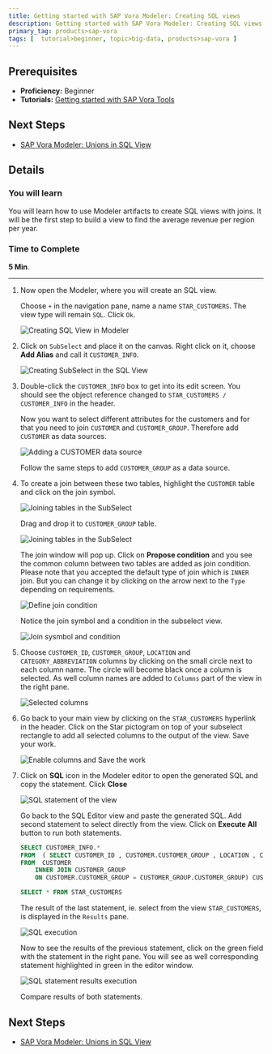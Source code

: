 ```yaml
---
title: Getting started with SAP Vora Modeler: Creating SQL views
description: Getting started with SAP Vora Modeler: Creating SQL views with a join of two tables
primary_tag: products>sap-vora
tags: [  tutorial>beginner, topic>big-data, products>sap-vora ]
---
```

## Prerequisites  
 - **Proficiency:** Beginner
 - **Tutorials:** [Getting started with SAP Vora Tools](https://www.sap.com/developer/tutorials/vora-tools-getting-started.html)

## Next Steps
 - [SAP Vora Modeler: Unions in SQL View](https://www.sap.com/developer/tutorials/vora-modeler-view-union.html)

## Details
### You will learn  
You will learn how to use Modeler artifacts to create SQL views with joins. It will be the first step to build a view to find the average revenue per region per year.

### Time to Complete
**5 Min**.

---

1. Now open the Modeler, where you will create an SQL view.

    Choose `+` in the navigation pane, name a name `STAR_CUSTOMERS`. The view type will remain `SQL`. Click `Ok`.

    ![Creating SQL View in Modeler](voramodel01.jpg)

2. Click on `SubSelect` and place it on the canvas. Right click on it, choose **Add Alias** and call it `CUSTOMER_INFO`.

    ![Creating SubSelect in the SQL View](voramodel02.jpg)

3. Double-click the `CUSTOMER_INFO` box to get into its edit screen. You should see the object reference changed to `STAR_CUSTOMERS / CUSTOMER_INFO` in the header.

    Now you want to select different attributes for the customers and for that you need to join `CUSTOMER` and `CUSTOMER_GROUP`. Therefore add `CUSTOMER` as data sources.

    ![Adding a CUSTOMER data source](voramodel03.jpg)

    Follow the same steps to add `CUSTOMER_GROUP` as a data source.

4. To create a join between these two tables, highlight the `CUSTOMER` table and click on the join symbol.

    ![Joining tables in the SubSelect](voramodel04a.jpg)

    Drag and drop it to `CUSTOMER_GROUP` table.

    ![Joining tables in the SubSelect](voramodel04b.jpg)

    The join window will pop up. Click on **Propose condition** and you see the common column between two tables are added as join condition. Please note that you accepted the default type of join which is `INNER` join. But you can change it by clicking on the arrow next to the `Type` depending on requirements.

    ![Define join condition](voramodel05.jpg)

    Notice the join symbol and a condition in the subselect view.

    ![Join sysmbol and condition](voramodel06.jpg)

5. Choose `CUSTOMER_ID`, `CUSTOMER_GROUP`, `LOCATION` and `CATEGORY_ABBREVIATION` columns by clicking on the small circle next to each column name. The circle will become black once a column is selected. As well column names are added to `Columns` part of the view in the right pane.

    ![Selected columns](voramodel07.jpg)

6. Go back to your main view by clicking on the `STAR_CUSTOMERS` hyperlink in the header. Click on the Star pictogram on top of your subselect rectangle to add all selected columns to the output of the view. Save your work.

    ![Enable columns and Save the work](voramodel08.jpg)

7. Click on **SQL** icon in the Modeler editor to open the generated SQL and copy the statement. Click **Close**

    ![SQL statement of the view](voramodel09.jpg)

    Go back to the SQL Editor view and paste the generated SQL. Add second statement to select directly from the view. Click on **Execute All** button to run both statements.

    ```sql
    SELECT CUSTOMER_INFO.*  
    FROM  ( SELECT CUSTOMER_ID , CUSTOMER.CUSTOMER_GROUP , LOCATION , CATEGORY_ABBREVIATION  
    FROM  CUSTOMER
	    INNER JOIN CUSTOMER_GROUP
	    ON CUSTOMER.CUSTOMER_GROUP = CUSTOMER_GROUP.CUSTOMER_GROUP) CUSTOMER_INFO;

    SELECT * FROM STAR_CUSTOMERS
    ```

    The result of the last statement, ie. select from the view `STAR_CUSTOMERS`, is displayed in the `Results` pane.

    ![SQL execution](voramodel10a.jpg)

    Now to see the results of the previous statement, click on the green field with the statement in the right pane. You will see as well corresponding statement highlighted in green in the editor window.

    ![SQL statement results execution](voramodel10b.jpg)

    Compare results of both statements.

## Next Steps
 - [SAP Vora Modeler: Unions in SQL View](https://www.sap.com/developer/tutorials/vora-modeler-view-union.html)
